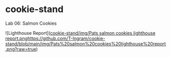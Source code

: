 # cookie-stand
Lab 06: Salmon Cookies

![Lighthouse Report]([cookie-stand/img/Pats salmon cookies lighthouse report.png](https://github.com/T-Ingram/cookie-stand/blob/main/img/Pats%20salmon%20cookies%20lighthouse%20report.png?raw=true)https://github.com/T-Ingram/cookie-stand/blob/main/img/Pats%20salmon%20cookies%20lighthouse%20report.png?raw=true)
